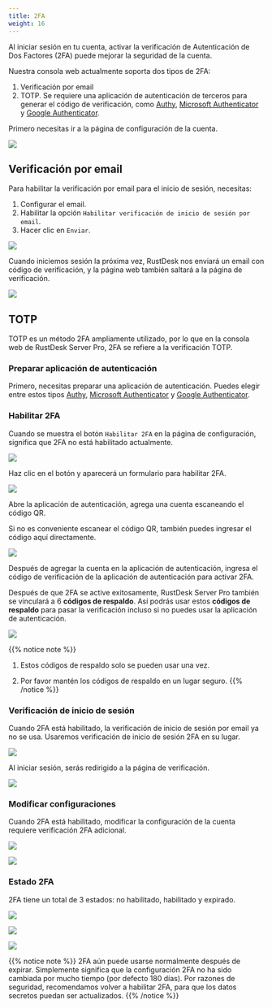 ```yaml
---
title: 2FA
weight: 16
---
```


Al iniciar sesión en tu cuenta, activar la verificación de Autenticación de Dos Factores (2FA) puede mejorar la seguridad de la cuenta.

Nuestra consola web actualmente soporta dos tipos de 2FA:

1. Verificación por email
2. TOTP. Se requiere una aplicación de autenticación de terceros para generar el código de verificación, como [Authy](https://authy.com), [Microsoft Authenticator](https://www.microsoft.com/en-us/security/mobile-authenticator-app/) y [Google Authenticator](https://play.google.com/store/apps/details?id=com.google.android.apps.authenticator2).

Primero necesitas ir a la página de configuración de la cuenta.

![](/docs/en/self-host/rustdesk-server-pro/2fa/images/1-settings-account.png)

## Verificación por email

Para habilitar la verificación por email para el inicio de sesión, necesitas:

1. Configurar el email.
2. Habilitar la opción `Habilitar verificación de inicio de sesión por email`.
3. Hacer clic en `Enviar`.

![](/docs/en/self-host/rustdesk-server-pro/2fa/images/2-2fa-email-1.png)

Cuando iniciemos sesión la próxima vez, RustDesk nos enviará un email con código de verificación, y la página web también saltará a la página de verificación.

![](/docs/en/self-host/rustdesk-server-pro/2fa/images/2-2fa-email-2.png)

## TOTP

TOTP es un método 2FA ampliamente utilizado, por lo que en la consola web de RustDesk Server Pro, 2FA se refiere a la verificación TOTP.

### Preparar aplicación de autenticación

Primero, necesitas preparar una aplicación de autenticación.
Puedes elegir entre estos tipos [Authy](https://authy.com), [Microsoft Authenticator](https://www.microsoft.com/en-us/security/mobile-authenticator-app/) y [Google Authenticator](https://play.google.com/store/apps/details?id=com.google.android.apps.authenticator2).

### Habilitar 2FA

Cuando se muestra el botón `Habilitar 2FA` en la página de configuración, significa que 2FA no está habilitado actualmente.

![](/docs/en/self-host/rustdesk-server-pro/2fa/images/3-2fa-enable-1.png)

Haz clic en el botón y aparecerá un formulario para habilitar 2FA.

![](/docs/en/self-host/rustdesk-server-pro/2fa/images/3-2fa-enable-2.png)

Abre la aplicación de autenticación, agrega una cuenta escaneando el código QR.

Si no es conveniente escanear el código QR, también puedes ingresar el código aquí directamente.

![](/docs/en/self-host/rustdesk-server-pro/2fa/images/3-2fa-enable-3.png)

Después de agregar la cuenta en la aplicación de autenticación, ingresa el código de verificación de la aplicación de autenticación para activar 2FA.

Después de que 2FA se active exitosamente, RustDesk Server Pro también se vinculará a 6 **códigos de respaldo**. Así podrás usar estos **códigos de respaldo** para pasar la verificación incluso si no puedes usar la aplicación de autenticación.

![](/docs/en/self-host/rustdesk-server-pro/2fa/images/3-2fa-enable-4.png)

{{% notice note %}}
1. Estos códigos de respaldo solo se pueden usar una vez.

2. Por favor mantén los códigos de respaldo en un lugar seguro.
{{% /notice %}}

### Verificación de inicio de sesión

Cuando 2FA está habilitado, la verificación de inicio de sesión por email ya no se usa. Usaremos verificación de inicio de sesión 2FA en su lugar.

![](/docs/en/self-host/rustdesk-server-pro/2fa/images/3-2fa-enable-login-5.png)

Al iniciar sesión, serás redirigido a la página de verificación.

![](/docs/en/self-host/rustdesk-server-pro/2fa/images/3-2fa-enable-login-6.png)

### Modificar configuraciones

Cuando 2FA está habilitado, modificar la configuración de la cuenta requiere verificación 2FA adicional.

![](/docs/en/self-host/rustdesk-server-pro/2fa/images/3-2fa-settings-1.png)

![](/docs/en/self-host/rustdesk-server-pro/2fa/images/3-2fa-settings-2.png)

### Estado 2FA

2FA tiene un total de 3 estados: no habilitado, habilitado y expirado.

![](/docs/en/self-host/rustdesk-server-pro/2fa/images/3-2fa-state-not-enabled.png)

![](/docs/en/self-host/rustdesk-server-pro/2fa/images/3-2fa-state-enabled.png)

![](/docs/en/self-host/rustdesk-server-pro/2fa/images/3-2fa-state-expired.png)

{{% notice note %}}
2FA aún puede usarse normalmente después de expirar. Simplemente significa que la configuración 2FA no ha sido cambiada por mucho tiempo (por defecto 180 días). Por razones de seguridad, recomendamos volver a habilitar 2FA, para que los datos secretos puedan ser actualizados.
{{% /notice %}}